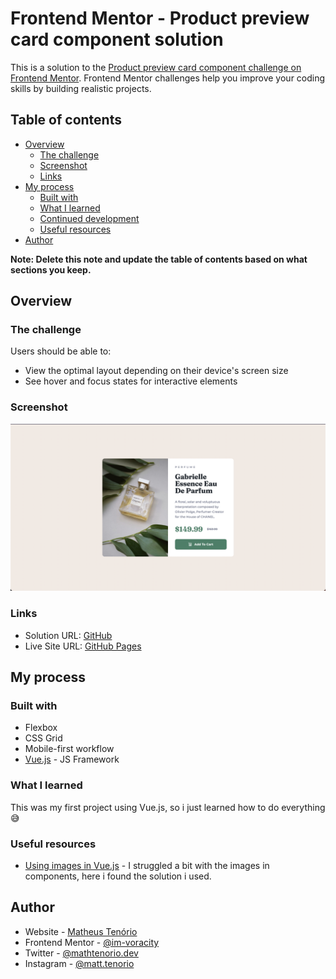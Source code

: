 # Frontend Mentor - Product preview card component solution

This is a solution to the [Product preview card component challenge on Frontend Mentor](https://www.frontendmentor.io/challenges/product-preview-card-component-GO7UmttRfa). Frontend Mentor challenges help you improve your coding skills by building realistic projects. 

## Table of contents

- [Overview](#overview)
  - [The challenge](#the-challenge)
  - [Screenshot](#screenshot)
  - [Links](#links)
- [My process](#my-process)
  - [Built with](#built-with)
  - [What I learned](#what-i-learned)
  - [Continued development](#continued-development)
  - [Useful resources](#useful-resources)
- [Author](#author)

**Note: Delete this note and update the table of contents based on what sections you keep.**

## Overview

### The challenge

Users should be able to:

- View the optimal layout depending on their device's screen size
- See hover and focus states for interactive elements

### Screenshot

![Finished Project](./desktop-finished.png)

### Links

- Solution URL: [GitHub](https://your-solution-url.com)
- Live Site URL: [GitHub Pages](https://your-live-site-url.com)

## My process

### Built with

- Flexbox
- CSS Grid
- Mobile-first workflow
- [Vue.js](https://vuejs.org/) - JS Framework


### What I learned

This was my first project using Vue.js, so i just learned how to do everything 😅


### Useful resources

- [Using images in Vue.js](https://stackoverflow.com/questions/45116796/how-to-import-and-use-image-in-a-vue-single-file-component) - I struggled a bit with the images in components, here i found the solution i used.

## Author

- Website - [Matheus Tenório](https://matheustenorio.com)
- Frontend Mentor - [@im-voracity](https://www.frontendmentor.io/profile/im-voracity)
- Twitter - [@mathtenorio.dev](https://twitter.com/mathtenorio_dev)
- Instagram - [@matt.tenorio](https://instagram.com/matt.tenorio)

